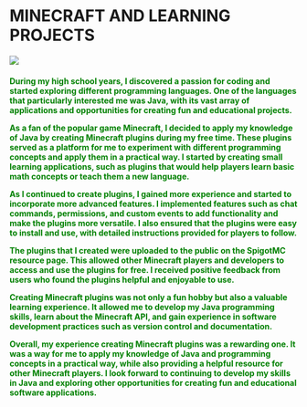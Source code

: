 # MINECRAFT AND LEARNING PROJECTS 
<img src="https://www.pedagojeux.fr/wp-content/uploads/2019/11/article_minicraft.png"/>

<div>
    <h4 style="color: green;">During my high school years, I discovered a passion for coding and started exploring different programming languages. One of the languages that particularly interested me was Java, with its vast array of applications and opportunities for creating fun and educational projects.

As a fan of the popular game Minecraft, I decided to apply my knowledge of Java by creating Minecraft plugins during my free time. These plugins served as a platform for me to experiment with different programming concepts and apply them in a practical way. I started by creating small learning applications, such as plugins that would help players learn basic math concepts or teach them a new language.

As I continued to create plugins, I gained more experience and started to incorporate more advanced features. I implemented features such as chat commands, permissions, and custom events to add functionality and make the plugins more versatile. I also ensured that the plugins were easy to install and use, with detailed instructions provided for players to follow.

The plugins that I created were uploaded to the public on the SpigotMC resource page. This allowed other Minecraft players and developers to access and use the plugins for free. I received positive feedback from users who found the plugins helpful and enjoyable to use.

Creating Minecraft plugins was not only a fun hobby but also a valuable learning experience. It allowed me to develop my Java programming skills, learn about the Minecraft API, and gain experience in software development practices such as version control and documentation.

Overall, my experience creating Minecraft plugins was a rewarding one. It was a way for me to apply my knowledge of Java and programming concepts in a practical way, while also providing a helpful resource for other Minecraft players. I look forward to continuing to develop my skills in Java and exploring other opportunities for creating fun and educational software applications.</h4>
</div>
